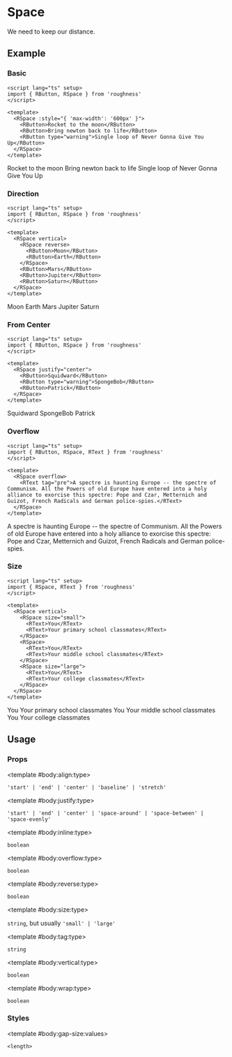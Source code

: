 <script lang="ts" setup>
import { RButton, RDetails, RSpace, RTable, RText } from 'roughness'
</script>

# Space

We need to keep our distance.

## Example

### Basic

<RDetails>
  <template #summary>Show Code</template>

```vue
<script lang="ts" setup>
import { RButton, RSpace } from 'roughness'
</script>

<template>
  <RSpace :style="{ 'max-width': '600px' }">
    <RButton>Rocket to the moon</RButton>
    <RButton>Bring newton back to life</RButton>
    <RButton type="warning">Single loop of Never Gonna Give You Up</RButton>
  </RSpace>
</template>
```

</RDetails>

<RSpace :style="{ 'max-width': '600px' }">
  <RButton>Rocket to the moon</RButton>
  <RButton>Bring newton back to life</RButton>
  <RButton type="warning">Single loop of Never Gonna Give You Up</RButton>
</RSpace>

### Direction

<RDetails>
  <template #summary>Show Code</template>

```vue
<script lang="ts" setup>
import { RButton, RSpace } from 'roughness'
</script>

<template>
  <RSpace vertical>
    <RSpace reverse>
      <RButton>Moon</RButton>
      <RButton>Earth</RButton>
    </RSpace>
    <RButton>Mars</RButton>
    <RButton>Jupiter</RButton>
    <RButton>Saturn</RButton>
  </RSpace>
</template>
```

</RDetails>

<RSpace vertical>
  <RSpace reverse>
    <RButton>Moon</RButton>
    <RButton>Earth</RButton>
  </RSpace>
  <RButton>Mars</RButton>
  <RButton>Jupiter</RButton>
  <RButton>Saturn</RButton>
</RSpace>

### From Center

<RDetails>
  <template #summary>Show Code</template>

```vue
<script lang="ts" setup>
import { RButton, RSpace } from 'roughness'
</script>

<template>
  <RSpace justify="center">
    <RButton>Squidward</RButton>
    <RButton type="warning">SpongeBob</RButton>
    <RButton>Patrick</RButton>
  </RSpace>
</template>
```

</RDetails>

<RSpace justify="center">
  <RButton>Squidward</RButton>
  <RButton type="warning">SpongeBob</RButton>
  <RButton>Patrick</RButton>
</RSpace>

### Overflow

<RDetails>
  <template #summary>Show Code</template>

```vue
<script lang="ts" setup>
import { RButton, RSpace, RText } from 'roughness'
</script>

<template>
  <RSpace overflow>
    <RText tag="pre">A spectre is haunting Europe -- the spectre of Communism. All the Powers of old Europe have entered into a holy alliance to exorcise this spectre: Pope and Czar, Metternich and Guizot, French Radicals and German police-spies.</RText>
  </RSpace>
</template>
```

</RDetails>

<RSpace overflow>
  <RText tag="pre">A spectre is haunting Europe -- the spectre of Communism. All the Powers of old Europe have entered into a holy alliance to exorcise this spectre: Pope and Czar, Metternich and Guizot, French Radicals and German police-spies.</RText>
</RSpace>

### Size

<RDetails>
  <template #summary>Show Code</template>

```vue
<script lang="ts" setup>
import { RSpace, RText } from 'roughness'
</script>

<template>
  <RSpace vertical>
    <RSpace size="small">
      <RText>You</RText>
      <RText>Your primary school classmates</RText>
    </RSpace>
    <RSpace>
      <RText>You</RText>
      <RText>Your middle school classmates</RText>
    </RSpace>
    <RSpace size="large">
      <RText>You</RText>
      <RText>Your college classmates</RText>
    </RSpace>
  </RSpace>
</template>
```

</RDetails>

<RSpace vertical>
  <RSpace size="small">
    <RText>You</RText>
    <RText>Your primary school classmates</RText>
  </RSpace>
  <RSpace>
    <RText>You</RText>
    <RText>Your middle school classmates</RText>
  </RSpace>
  <RSpace size="large">
    <RText>You</RText>
    <RText>Your college classmates</RText>
  </RSpace>
</RSpace>

## Usage

### Props

<RSpace overflow>
<RTable
  :columns="['name', 'type', 'default', 'description']"
  :rows="['align', 'justify', 'inline', 'overflow', 'reverse', 'size', 'tag', 'vertical', 'wrap']"
>
  <template #body:*:name="{ row }">{{ row }}</template>

  <template #body:align:type>

  `'start' | 'end' | 'center' | 'baseline' | 'stretch'`

  </template>
  <template #body:align:default>

  `stretch` if `vertical`, `'start'` else

  </template>
  <template #body:align:description>

  [Item axis arrangement](https://developer.mozilla.org/en-US/docs/Web/CSS/align-items).

  </template>

  <template #body:justify:type>

  `'start' | 'end' | 'center' | 'space-around' | 'space-between' | 'space-evenly'`

  </template>
  <template #body:justify:default>

  `'start'`

  </template>
  <template #body:justify:description>

  [Item arrangement](https://developer.mozilla.org/en-US/docs/Web/CSS/justify-content).

  </template>

  <template #body:inline:type>

  `boolean`

  </template>
  <template #body:inline:default>

  `false`

  </template>
  <template #body:inline:description>
    Whether the space is displayed as an inline box.
  </template>

  <template #body:overflow:type>

  `boolean`

  </template>
  <template #body:overflow:default>

  `false`

  </template>
  <template #body:overflow:description>
    Whether to show the scrollbar when the content overflows.
  </template>

  <template #body:reverse:type>

  `boolean`

  </template>
  <template #body:reverse:default>

  `false`

  </template>
  <template #body:reverse:description>
    Whether to reverse the layout.
  </template>

  <template #body:size:type>

  `string`, but usually `'small' | 'large'`

  </template>
  <template #body:size:description>
    Space size type. It's actually just a class name, so you can also pass in another value and declare custom styles for it.
  </template>

  <template #body:tag:type>

  `string`

  </template>
  <template #body:tag:default>

  `'div'`

  </template>
  <template #body:tag:description>
    HTML tag for rendering the space.
  </template>

  <template #body:vertical:type>

  `boolean`

  </template>
  <template #body:vertical:default>

  `false`

  </template>
  <template #body:vertical:description>
    Whether to layout vertically.
  </template>

  <template #body:wrap:type>

  `boolean`

  </template>
  <template #body:wrap:default>

  `true`

  </template>
  <template #body:wrap:description>
    Whether to exceed the line break.
  </template>
</RTable>
</RSpace>

### Styles

<RSpace overflow>
<RTable
  :columns="['name', 'values', 'default', 'description']"
  :rows="['gap-size']"
>
  <template #body:*:name="{ row }">--r-space-{{ row }}</template>

  <template #body:gap-size:values>

  `<length>`

  </template>
  <template #body:gap-size:default>

  `calc(1em - 4px)`

  </template>
  <template #body:gap-size:description>
    Size of the space gap.
  </template>
</RTable>
</RSpace>
